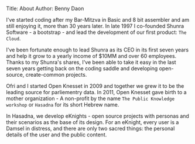 Title: About
Author: Benny Daon

I've started coding after my Bar-Mitzva in Basic and 8 bit assembler and
am still enjoying it, more than 30 years later.  In late 1997 I
co-founded Shunra Software - a bootstrap - and lead the development of
our first product: `The Cloud`.

I've been fortunate enough to lead Shunra as its CEO in its first seven
years and help it grow to a yearly income of $10MM and over 60
employees. Thanks to my Shunra's shares, I've been able to take it easy
in the last seven years getting back on the coding saddle and developing
open-source, create-common projects.

Ofri and I started Open Knesset in 2009 and together we grew it to be
the leading source for parliementry data. In 2011, Open Knesset gave
birth to a mother organization - A non-profit by the name `The Public
Knowledge workshop` or `Hasadna` for its short Hebrew name.

In Hasadna, we develop eKnights - open source projects with personas and
their scenarios as the base of its design. For an eKnight, every user is
a Damsel in distress, and there are only two sacred things: the personal
details of the user and the public content.

